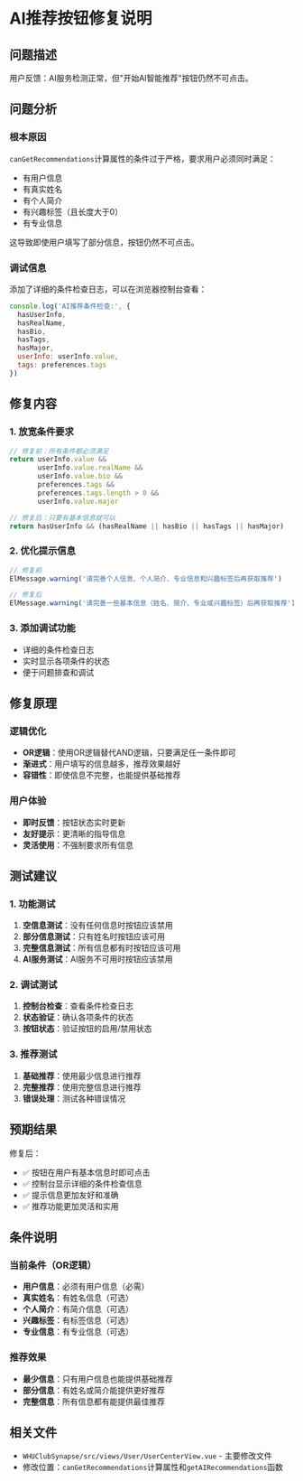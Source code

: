 # AI推荐按钮修复说明

## 问题描述

用户反馈：AI服务检测正常，但"开始AI智能推荐"按钮仍然不可点击。

## 问题分析

### 根本原因
`canGetRecommendations`计算属性的条件过于严格，要求用户必须同时满足：
- 有用户信息
- 有真实姓名
- 有个人简介
- 有兴趣标签（且长度大于0）
- 有专业信息

这导致即使用户填写了部分信息，按钮仍然不可点击。

### 调试信息
添加了详细的条件检查日志，可以在浏览器控制台查看：
```javascript
console.log('AI推荐条件检查:', {
  hasUserInfo,
  hasRealName,
  hasBio,
  hasTags,
  hasMajor,
  userInfo: userInfo.value,
  tags: preferences.tags
})
```

## 修复内容

### 1. 放宽条件要求
```typescript
// 修复前：所有条件都必须满足
return userInfo.value && 
       userInfo.value.realName && 
       userInfo.value.bio && 
       preferences.tags && 
       preferences.tags.length > 0 &&
       userInfo.value.major

// 修复后：只要有基本信息就可以
return hasUserInfo && (hasRealName || hasBio || hasTags || hasMajor)
```

### 2. 优化提示信息
```typescript
// 修复前
ElMessage.warning('请完善个人信息、个人简介、专业信息和兴趣标签后再获取推荐')

// 修复后
ElMessage.warning('请完善一些基本信息（姓名、简介、专业或兴趣标签）后再获取推荐')
```

### 3. 添加调试功能
- 详细的条件检查日志
- 实时显示各项条件的状态
- 便于问题排查和调试

## 修复原理

### 逻辑优化
- **OR逻辑**：使用OR逻辑替代AND逻辑，只要满足任一条件即可
- **渐进式**：用户填写的信息越多，推荐效果越好
- **容错性**：即使信息不完整，也能提供基础推荐

### 用户体验
- **即时反馈**：按钮状态实时更新
- **友好提示**：更清晰的指导信息
- **灵活使用**：不强制要求所有信息

## 测试建议

### 1. 功能测试
1. **空信息测试**：没有任何信息时按钮应该禁用
2. **部分信息测试**：只有姓名时按钮应该可用
3. **完整信息测试**：所有信息都有时按钮应该可用
4. **AI服务测试**：AI服务不可用时按钮应该禁用

### 2. 调试测试
1. **控制台检查**：查看条件检查日志
2. **状态验证**：确认各项条件的状态
3. **按钮状态**：验证按钮的启用/禁用状态

### 3. 推荐测试
1. **基础推荐**：使用最少信息进行推荐
2. **完整推荐**：使用完整信息进行推荐
3. **错误处理**：测试各种错误情况

## 预期结果

修复后：
- ✅ 按钮在用户有基本信息时即可点击
- ✅ 控制台显示详细的条件检查信息
- ✅ 提示信息更加友好和准确
- ✅ 推荐功能更加灵活和实用

## 条件说明

### 当前条件（OR逻辑）
- **用户信息**：必须有用户信息（必需）
- **真实姓名**：有姓名信息（可选）
- **个人简介**：有简介信息（可选）
- **兴趣标签**：有标签信息（可选）
- **专业信息**：有专业信息（可选）

### 推荐效果
- **最少信息**：只有用户信息也能提供基础推荐
- **部分信息**：有姓名或简介能提供更好推荐
- **完整信息**：所有信息都有能提供最佳推荐

## 相关文件

- `WHUClubSynapse/src/views/User/UserCenterView.vue` - 主要修改文件
- 修改位置：`canGetRecommendations`计算属性和`getAIRecommendations`函数 